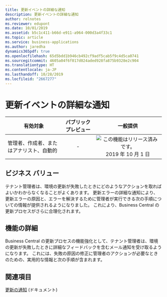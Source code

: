 ```yaml
---
title: 更新イベントの詳細な通知
description: 更新イベントの詳細な通知
author: relnotes
ms.reviewer: edupont
ms.date: 10/01/2019
ms.assetid: b5c1c411-b66d-e911-a964-000d3a4f33c1
ms.topic: article
ms.service: business-applications
ms.author: jaredha
dynamics365pdf: true
ms.openlocfilehash: 65d5bdd1b946cb492cf9adf5cab5f9c4d5ca0741
ms.sourcegitcommit: 4605a04f6f017d024aded928fa875b9328e2c904
ms.translationtype: HT
ms.contentlocale: ja-JP
ms.lasthandoff: 10/28/2019
ms.locfileid: "2667277"
---
```

# <a name="detailed-notifications-for-update-events"></a>更新イベントの詳細な通知


| 有効対象    |  パブリック プレビュー | 一般提供 | 
| ---------- | :----------: |:----------: |
|管理者、作成者、またはアナリスト、自動的|-| ![この機能はリリース済みです。](/dynamics365-release-plan/media/green-checkmark.png "この機能はリリース済みです。") 2019 年 10 月 1 日|


## <a name="business-value"></a>ビジネス バリュー
<!-- bv start -->
テナント管理者は、環境の更新が失敗したときにどのようなアクションを取ればよいかわからなくなることがよくあります。 更新エラーの詳細な通知により、更新エラーの原因と、エラーを解決するために管理者が実行できる次の手順についての情報が提供されるようになりました。 これにより、Business Central の更新プロセスがさらに合理化されます。
<!-- bv end -->



## <a name="feature-details"></a>機能の詳細
<!--feature detail start -->
Business Central の更新プロセスの機能強化として、テナント管理者は、環境の更新が失敗したときに詳細なフィードバックを含むメール通知を受け取るようになります。 これには、失敗の原因の修正に管理者のアクションが必要なときのための、実用的な情報と次の手順が含まれます。
<!--feature detail end -->










## <a name="see-also"></a>関連項目

[更新の通知](https://docs.microsoft.com/dynamics365/business-central/dev-itpro/administration/tenant-admin-center-update-management#update-notifications) (ドキュメント)
